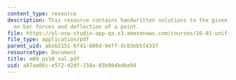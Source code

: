 ```yaml
---
content_type: resource
description: This resource contains handwritten solutions to the given problem set
  on bar forces and deflection of a point.
file: https://ol-ocw-studio-app-qa.s3.amazonaws.com/courses/16-01-unified-engineering-i-ii-iii-iv-fall-2005-spring-2006/a87ae06ce572d2df158a03b904bdba94_m09_ps10_sol.pdf
file_type: application/pdf
parent_uid: a6eb2151-6f41-806d-94ff-dc83eb5f4337
resourcetype: Document
title: m09_ps10_sol.pdf
uid: a87ae06c-e572-d2df-158a-03b904bdba94
---
```

